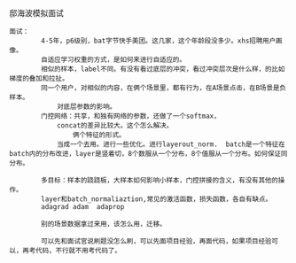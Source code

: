 邸海波模拟面试

	面试：
            4-5年，p6级别，bat字节快手美团。这几家，这个年龄段没多少。xhs招聘用户画像。
            自适应学习权重的方式，是如何来进行自适应的。
            相似的样本，label不同。有没有看过底层的冲突，看过冲突层次是什么样，的比如梯度的叠加和拉扯。
            同一个用户，对相似的内容，在俩个场景里，都有行为，在A场景点击，在B场景是负样本。
                对底层参数的影响。
            门控网络：共享，和独有网络的参数，还做了一个softmax，
                concat的差异比较大。这个怎么解决。
                    俩个特征的形式。
                当成一个去用。进行一些优化。进行layerout_norm.  batch是一个特征在batch内的分布改进，layer是竖着切，8个数服从一个分布，8个值服从一个分布。如何保证同分布。

            多目标：样本的跷跷板，大样本如何影响小样本，门控拼接的含义，有没有其他的操作。
            layer和batch_normaliaztion,常见的激活函数，损失函数，各自有缺点。
            adagrad adam  adaprop

            别的场景数据拿过来用，该怎么用，迁移。

            可以先和面试官说刷题没怎么刷，可以先面项目经验，再面代码，如果项目经验可以，再考代码，不行就不用考代码了。

